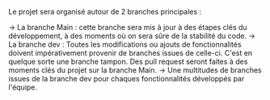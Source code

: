 Le projet sera organisé autour de 2 branches principales :

  -> La branche Main : cette branche sera mis à jour à des étapes clés du développement, à des moments où on sera sûre de la stabilité du code. 
  -> La branche dev : Toutes les modifications ou ajouts de fonctionnalités doivent impérativement provenir de branches issues de celle-ci. C'est en quelque sorte une branche tampon. Des pull request seront faites à des moments clés du projet sur la branche Main. 
  -> Une multitudes de branches issues de la branche dev pour chaques fonctionnalités développés par l'équipe.
